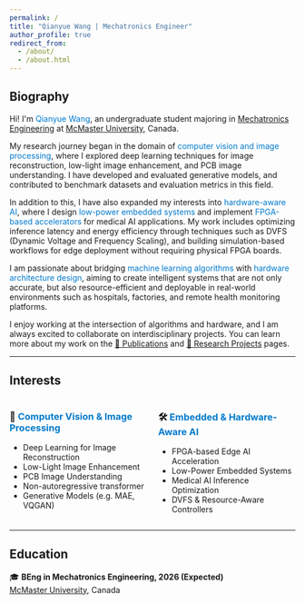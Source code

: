 ```yaml
---
permalink: /
title: "Qianyue Wang | Mechatronics Engineer"
author_profile: true
redirect_from: 
  - /about/
  - /about.html
---
```


## Biography

<p>Hi! I'm <span style="color:#007acc">Qianyue Wang</span>, an undergraduate student majoring in 
<a href="https://www.eng.mcmaster.ca/mechatronics/" target="_blank">Mechatronics Engineering</a> at 
<a href="https://www.mcmaster.ca/" target="_blank">McMaster University</a>, Canada.</p>

<p>My research journey began in the domain of 
<span style="color:#007acc">computer vision and image processing</span>, where I explored deep learning techniques for 
image reconstruction, low-light image enhancement, and PCB image understanding. I have developed and evaluated 
generative models, and contributed to benchmark datasets and evaluation metrics in this field.</p>

<p>In addition to this, I have also expanded my interests into 
<span style="color:#007acc">hardware-aware AI</span>, where I design 
<span style="color:#007acc">low-power embedded systems</span> and implement 
<span style="color:#007acc">FPGA-based accelerators</span> for medical AI applications. My work includes optimizing inference 
latency and energy efficiency through techniques such as DVFS (Dynamic Voltage and Frequency Scaling), and building 
simulation-based workflows for edge deployment without requiring physical FPGA boards.</p>

<p>I am passionate about bridging 
<span style="color:#007acc">machine learning algorithms</span> with 
<span style="color:#007acc">hardware architecture design</span>, aiming to create intelligent systems that are not only accurate, 
but also resource-efficient and deployable in real-world environments such as hospitals, factories, and remote health monitoring platforms.</p>

<p>I enjoy working at the intersection of algorithms and hardware, and I am always excited to collaborate on interdisciplinary projects. 
You can learn more about my work on the 
<a href="https://wangq180.github.io/Qianyue-Wang.github.io/publications/" target="_blank">📄 Publications</a> and 
<a href="https://wangq180.github.io/Qianyue-Wang.github.io/portfolio/" target="_blank">🧪 Research Projects</a> pages.</p>

---


<h2>Interests</h2>

<div style="display: flex; justify-content: space-between; flex-wrap: wrap;">

  <div style="width: 48%;">
    <h3>🌅 <span style="color:#007acc;">Computer Vision & Image Processing</span></h3>
    <ul>
      <li>Deep Learning for Image Reconstruction</li>
      <li>Low-Light Image Enhancement</li>
      <li>PCB Image Understanding</li>
      <li>  Non-autoregressive transformer  </li>
      <li>Generative Models (e.g. MAE, VQGAN)</li>
    </ul>
  </div>

  <div style="width: 48%;">
    <h3>🛠️ <span style="color:#007acc;">Embedded & Hardware-Aware AI</span></h3>
    <ul>
      <li>FPGA-based Edge AI Acceleration</li>
      <li>Low-Power Embedded Systems</li>
      <li>Medical AI Inference Optimization</li>
      <li>DVFS & Resource-Aware Controllers</li>
    </ul>
  </div>

</div>

---

## Education

🎓 **BEng in Mechatronics Engineering, 2026 (Expected)**  
[McMaster University](https://www.mcmaster.ca/), Canada

